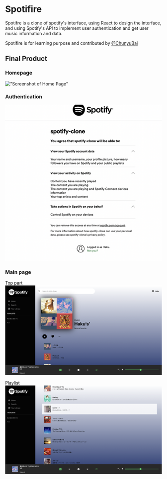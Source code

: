# Spotifire
Spotifre is a clone of spotify's interface, using React to design the interface, and using Spotify's API to implement user authentication and get user music information and data.

Spotifire is for learning purpose and contributed by [@ChunyuBai](https://github.com/ChunyuBai)


## Final Product
### Homepage
!["Screenshot of Home Page"](https://github.com/ChunyuBai/Spotifire/blob/main/src/docs/Login.pngg)

### Authentication
!["Screenshot of authentication"](https://github.com/ChunyuBai/Spotifire/blob/main/src/docs/Authantication.png)

### Main page
Top part
!["Screenshot of top part"](https://github.com/ChunyuBai/Spotifire/blob/main/src/docs/Top.png)

Playlist
!["Screenshot of playlist"](https://github.com/ChunyuBai/Spotifire/blob/main/src/docs/Playlist.png)